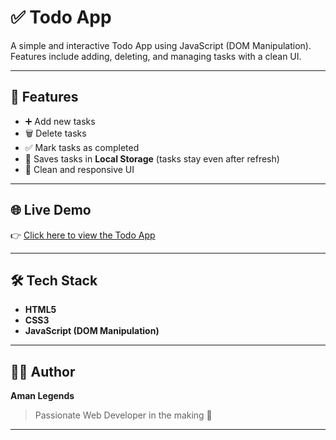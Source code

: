 # ✅ Todo App  
A simple and interactive Todo App using JavaScript (DOM Manipulation).   Features include adding, deleting, and managing tasks with a clean UI.
 

---

## 🚀 Features  
- ➕ Add new tasks  
- 🗑️ Delete tasks  
- ✅ Mark tasks as completed  
- 💾 Saves tasks in **Local Storage** (tasks stay even after refresh)  
- 🎨 Clean and responsive UI  

---

## 🌐 Live Demo  
👉 [Click here to view the Todo App](https://amanlegenddev.github.io/Todo-App/)  

---

## 🛠️ Tech Stack  
- **HTML5**  
- **CSS3**  
- **JavaScript (DOM Manipulation)**  

---

## 👨‍💻 Author  
**Aman Legends**  
> Passionate Web Developer in the making 🚀  

---
